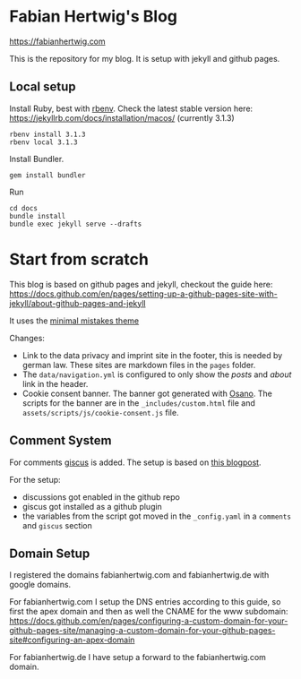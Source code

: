 # Fabian Hertwig's Blog

<https://fabianhertwig.com>

This is the repository for my blog. It is setup with jekyll and github pages.

## Local setup

Install Ruby, best with [rbenv](https://github.com/rbenv/rbenv). Check the latest stable version here: https://jekyllrb.com/docs/installation/macos/ (currently 3.1.3)

    rbenv install 3.1.3
    rbenv local 3.1.3

Install Bundler.    

    gem install bundler

Run

    cd docs
    bundle install
    bundle exec jekyll serve --drafts

# Start from scratch

This blog is based on github pages and jekyll, checkout the guide here: https://docs.github.com/en/pages/setting-up-a-github-pages-site-with-jekyll/about-github-pages-and-jekyll

It uses the  [minimal mistakes theme](https://mmistakes.github.io/minimal-mistakes/)

Changes:
- Link to the data privacy and imprint site in the footer, this is needed by german law. These sites are markdown files in the `pages` folder. 
- The `data/navigation.yml` is configured to only show the *posts* and *about* link in the header.
- Cookie consent banner. The banner got generated with [Osano](https://www.osano.com/cookieconsent/download/). The scripts for the banner are in the `_includes/custom.html` file and `assets/scripts/js/cookie-consent.js` file. 

## Comment System

For comments [giscus](https://giscus.app) is added. The setup is based on [this blogpost](https://lazyren.github.io/devlog/use-utterances-for-jekyll-comments.html).

For the setup:
- discussions got enabled in the github repo
- giscus got installed as a github plugin
- the variables from the script got moved in the `_config.yaml` in a `comments` and `giscus` section

## Domain Setup

I registered the domains fabianhertwig.com and fabianhertwig.de with google domains. 

For fabianhertwig.com I setup the DNS entries according to this guide, so first the apex domain and then as well the CNAME for the www subdomain: https://docs.github.com/en/pages/configuring-a-custom-domain-for-your-github-pages-site/managing-a-custom-domain-for-your-github-pages-site#configuring-an-apex-domain

For fabianhertwig.de I have setup a forward to the fabianhertwig.com domain.